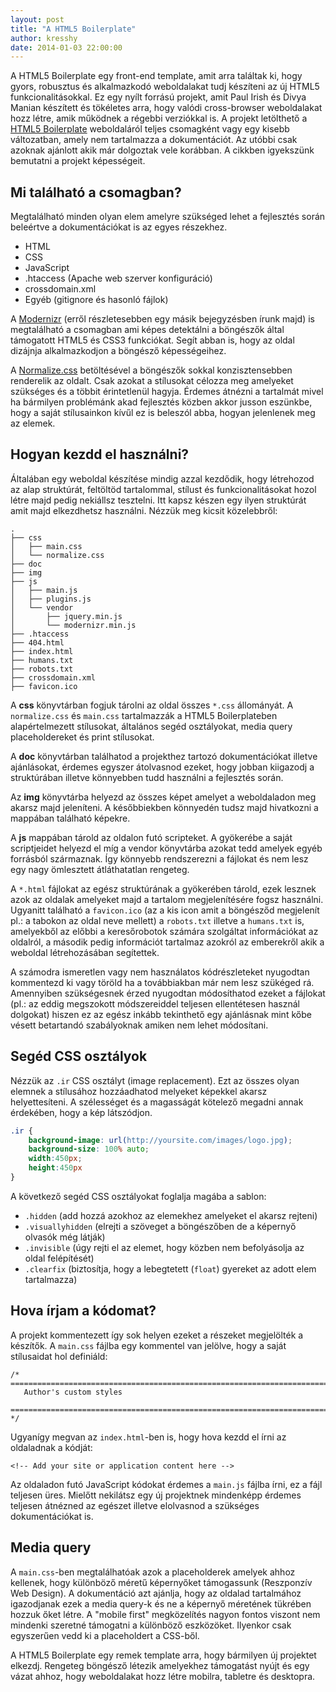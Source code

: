 ```yaml
---
layout: post
title: "A HTML5 Boilerplate"
author: kresshy
date: 2014-01-03 22:00:00
---
```


A HTML5 Boilerplate egy front-end template, amit arra találtak ki, hogy gyors, robusztus és
alkalmazkodó weboldalakat tudj készíteni az új HTML5 funkcionalitásokkal. Ez egy nyílt forrású projekt, amit Paul Irish és Divya Manian készített és tökéletes arra, hogy valódi cross-browser weboldalakat hozz létre, amik működnek a régebbi verziókkal is. A projekt letölthető a [HTML5 Boilerplate](http://html5boilerplate.com/) weboldaláról teljes csomagként vagy egy kisebb változatban, amely nem tartalmazza a dokumentációt. Az utóbbi csak azoknak ajánlott akik már dolgoztak vele korábban. A cikkben igyekszünk bemutatni a projekt képességeit.

## Mi található a csomagban?

Megtalálható minden olyan elem amelyre szükséged lehet a fejlesztés során beleértve a
dokumentációkat is az egyes részekhez.

* HTML
* CSS
* JavaScript
* .htaccess (Apache web szerver konfiguráció)
* crossdomain.xml
* Egyéb (gitignore és hasonló fájlok)

A [Modernizr](http://modernizr.com/) (erről részletesebben egy másik bejegyzésben írunk majd) is megtalálható a csomagban ami képes detektálni a böngészők által támogatott HTML5 és CSS3 funkciókat. Segít abban is, hogy az oldal dizájnja alkalmazkodjon a böngésző képességeihez.

A [Normalize.css](http://necolas.github.io/normalize.css/) betöltésével a böngészők sokkal konzisztensebben renderelik az oldalt. Csak azokat a stílusokat célozza meg amelyeket szükséges és a többit érintetlenül hagyja. Érdemes átnézni a tartalmát mivel ha bármilyen problémánk akad fejlesztés közben akkor jusson eszünkbe, hogy a saját stílusainkon kívűl ez is beleszól abba, hogyan jelenlenek meg az elemek.

## Hogyan kezdd el használni?

Általában egy weboldal készítése mindig azzal kezdődik, hogy létrehozod az alap struktúrát,
feltöltöd tartalommal, stílust és funkcionalitásokat hozol létre majd pedig nekiállsz tesztelni. Itt kapsz készen egy ilyen struktúrát amit majd elkezdhetsz használni. Nézzük meg kicsit közelebbről:

    .
    ├── css
    │   ├── main.css
    │   └── normalize.css
    ├── doc
    ├── img
    ├── js
    │   ├── main.js
    │   ├── plugins.js
    │   └── vendor
    │       ├── jquery.min.js
    │       └── modernizr.min.js
    ├── .htaccess
    ├── 404.html
    ├── index.html
    ├── humans.txt
    ├── robots.txt
    ├── crossdomain.xml
    ├── favicon.ico

A <strong>css</strong> könyvtárban fogjuk tárolni az oldal összes `*.css` állományát. A `normalize.css` és `main.css` tartalmazzák a HTML5 Boilerplateben alapértelmezett stílusokat, általános segéd osztályokat, media query placeholdereket és print stílusokat.

A <strong>doc</strong> könyvtárban találhatod a projekthez tartozó dokumentációkat illetve ajánlásokat, érdemes egyszer átolvasnod ezeket, hogy jobban kiigazodj a struktúrában illetve könnyebben tudd használni a fejlesztés során.

Az <strong>img</strong> könyvtárba helyezd az összes képet amelyet a weboldaladon meg akarsz majd jeleníteni. A későbbiekben könnyedén tudsz majd hivatkozni a mappában található képekre.

A <strong>js</strong> mappában tárold az oldalon futó scripteket. A gyökerébe a saját scriptjeidet helyezd el míg a vendor könyvtárba azokat tedd amelyek egyéb forrásból származnak. Így könnyebb rendszerezni a fájlokat és nem lesz egy nagy ömlesztett átláthatatlan rengeteg.

A `*.html` fájlokat az egész struktúrának a gyökerében tárold, ezek lesznek azok az oldalak amelyeket majd a tartalom megjelenítésére fogsz használni. Ugyanitt található a `favicon.ico` (az a kis icon amit a böngésződ megjelenít pl.: a tabokon az oldal neve mellett) a `robots.txt` illetve a `humans.txt` is, amelyekből az előbbi a keresőrobotok számára szolgáltat információkat az oldalról, a második pedig információt tartalmaz azokról az emberekről akik a weboldal létrehozásában segítettek. 

A számodra ismeretlen vagy nem használatos kódrészleteket nyugodtan kommentezd ki vagy töröld ha a továbbiakban már nem lesz szükéged rá. Amennyiben szükségesnek érzed nyugodtan módosíthatod ezeket a fájlokat (pl.: az eddig megszokott módszereiddel teljesen ellentétesen használ dolgokat) hiszen ez az egész inkább tekinthető egy ajánlásnak mint kőbe vésett betartandó szabályoknak amiken nem lehet módosítani.

## Segéd CSS osztályok

Nézzük az `.ir` CSS osztályt (image replacement). Ezt az összes olyan elemnek a stílusához hozzáadhatod melyeket képekkel akarsz helyettesíteni. A szélességet és a magasságát kötelező megadni annak érdekében, hogy a kép látszódjon.

~~~css
.ir {
	background-image: url(http://yoursite.com/images/logo.jpg);
	background-size: 100% auto;
	width:450px;
	height:450px
}
~~~

A következő segéd CSS osztályokat foglalja magába a sablon:

* `.hidden` (add hozzá azokhoz az elemekhez amelyeket el akarsz rejteni)
* `.visuallyhidden` (elrejti a szöveget a böngészőben de a képernyő olvasók még látják)
* `.invisible` (úgy rejti el az elemet, hogy közben nem befolyásolja az oldal felépítését)
* `.clearfix` (biztosítja, hogy a lebegtetett (`float`) gyereket az adott elem tartalmazza)

## Hova írjam a kódomat?

A projekt kommentezett így sok helyen ezeket a részeket megjelölték a készítők. A `main.css` fájlba
egy kommentel van jelölve, hogy a saját stílusaidat hol definiáld:

    /* ==========================================================================
       Author's custom styles
       ========================================================================== */

Ugyanígy megvan az `index.html`-ben is, hogy hova kezdd el írni az oldaladnak a kódját:

    <!-- Add your site or application content here -->

Az oldaladon futó JavaScript kódokat érdemes a `main.js` fájlba írni, ez a fájl teljesen üres.
Mielőtt nekilátsz egy új projektnek mindenképp érdemes teljesen átnézned az egészet illetve elolvasnod a szükséges dokumentációkat is.

## Media query

A `main.css`-ben megtalálhatóak azok a placeholderek  amelyek ahhoz kellenek, hogy különböző méretű képernyőket támogassunk (Reszponzív Web Design). A dokumentáció azt ajánlja, hogy az oldalad tartalmához igazodjanak ezek a media query-k és ne a képernyő méretének tükrében hozzuk őket létre. A "mobile first" megközelítés nagyon fontos viszont nem mindenki szeretné támogatni a különböző eszközöket. Ilyenkor csak egyszerűen vedd ki a placeholdert a CSS-ből.

A HTML5 Boilerplate egy remek template arra, hogy bármilyen új projektet elkezdj. Rengeteg böngésző létezik amelyekhez támogatást nyújt és egy vázat ahhoz, hogy weboldalakat hozz létre mobilra, tabletre és desktopra.

